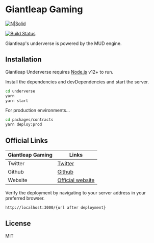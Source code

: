 # Giantleap Gaming

[![N|Solid](https://mud.dev/public/logo512.png)](https://mud.dev/)

[![Build Status](https://travis-ci.org/joemccann/dillinger.svg?branch=master)](https://github.com/giantleapgaming/underverse/actions/runs/4233712559/jobs/7355026582)

Giantleap's underverse is powered by the MUD engine.

## Installation

Giantleap Underverse requires [Node.js](https://nodejs.org/) v12+ to run.

Install the dependencies and devDependencies and start the server.

```sh
cd underverse
yarn
yarn start
```

For production environments...

```sh
cd packages/contracts
yarn deploy:prod
```

## Official Links

| Giantleap Gaming | Links                                                   |
| ---------------- | ------------------------------------------------------- |
| Twitter          | [Twitter](https://twitter.com/giantleapgg)              |
| Github           | [Github](https://github.com/giantleapgaming/underverse) |
| Website          | [Official website](https://giantleap.gg/)               |

Verify the deployment by navigating to your server address in
your preferred browser.

```sh
http://localhost:3000/{url after deployment}
```

## License

MIT
